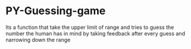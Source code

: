 # PY-Guessing-game
Its a function that take the upper limit of range 
and tries to guess the number the human has in mind by taking feedback after every guess and narrowing down the range
